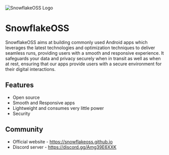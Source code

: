 ![SnowflakeOSS Logo](https://github.com/snowflakeoss/.github/assets/142717667/7c4a5f2a-1860-4e87-86ce-394cb6e82dbb)

# SnowflakeOSS

SnowflakeOSS aims at building commonly used Android apps which leverages the latest technologies and optimization techniques to deliver seamless runs, providing users with a smooth and responsive experience.
It safeguards your data and privacy securely when in transit as well as when at rest, ensuring that our apps provide users with a secure environment for their digital interactions.

## Features

- Open source
- Smooth and Responsive apps
- Lightweight and consumes very little power
- Security

## Community

- Official website - https://snowflakeoss.github.io
- Discord server - https://discord.gg/Amg39E6XXK
  
